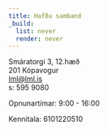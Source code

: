 ```yaml
---
title: Hafðu samband
_build:
  list: never
  render: never
---
```


Smáratorgi 3, 12.hæð  
201 Kópavogur  
lml@lml.is  
s: 595 9080

Opnunartímar: 9:00 - 16:00

<!-- Bankareikning: xxxx-xx-xxxxxx -->
Kennitala: 6101220510
